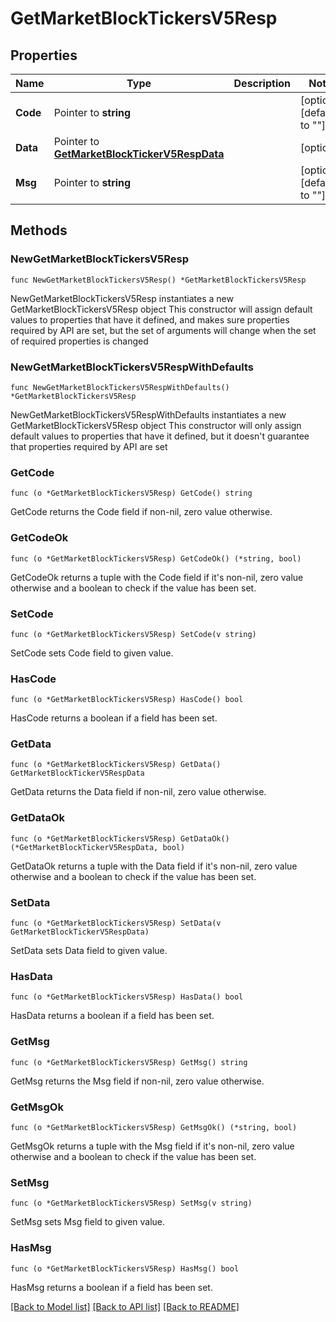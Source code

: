 # GetMarketBlockTickersV5Resp

## Properties

Name | Type | Description | Notes
------------ | ------------- | ------------- | -------------
**Code** | Pointer to **string** |  | [optional] [default to ""]
**Data** | Pointer to [**GetMarketBlockTickerV5RespData**](GetMarketBlockTickerV5RespData.md) |  | [optional] 
**Msg** | Pointer to **string** |  | [optional] [default to ""]

## Methods

### NewGetMarketBlockTickersV5Resp

`func NewGetMarketBlockTickersV5Resp() *GetMarketBlockTickersV5Resp`

NewGetMarketBlockTickersV5Resp instantiates a new GetMarketBlockTickersV5Resp object
This constructor will assign default values to properties that have it defined,
and makes sure properties required by API are set, but the set of arguments
will change when the set of required properties is changed

### NewGetMarketBlockTickersV5RespWithDefaults

`func NewGetMarketBlockTickersV5RespWithDefaults() *GetMarketBlockTickersV5Resp`

NewGetMarketBlockTickersV5RespWithDefaults instantiates a new GetMarketBlockTickersV5Resp object
This constructor will only assign default values to properties that have it defined,
but it doesn't guarantee that properties required by API are set

### GetCode

`func (o *GetMarketBlockTickersV5Resp) GetCode() string`

GetCode returns the Code field if non-nil, zero value otherwise.

### GetCodeOk

`func (o *GetMarketBlockTickersV5Resp) GetCodeOk() (*string, bool)`

GetCodeOk returns a tuple with the Code field if it's non-nil, zero value otherwise
and a boolean to check if the value has been set.

### SetCode

`func (o *GetMarketBlockTickersV5Resp) SetCode(v string)`

SetCode sets Code field to given value.

### HasCode

`func (o *GetMarketBlockTickersV5Resp) HasCode() bool`

HasCode returns a boolean if a field has been set.

### GetData

`func (o *GetMarketBlockTickersV5Resp) GetData() GetMarketBlockTickerV5RespData`

GetData returns the Data field if non-nil, zero value otherwise.

### GetDataOk

`func (o *GetMarketBlockTickersV5Resp) GetDataOk() (*GetMarketBlockTickerV5RespData, bool)`

GetDataOk returns a tuple with the Data field if it's non-nil, zero value otherwise
and a boolean to check if the value has been set.

### SetData

`func (o *GetMarketBlockTickersV5Resp) SetData(v GetMarketBlockTickerV5RespData)`

SetData sets Data field to given value.

### HasData

`func (o *GetMarketBlockTickersV5Resp) HasData() bool`

HasData returns a boolean if a field has been set.

### GetMsg

`func (o *GetMarketBlockTickersV5Resp) GetMsg() string`

GetMsg returns the Msg field if non-nil, zero value otherwise.

### GetMsgOk

`func (o *GetMarketBlockTickersV5Resp) GetMsgOk() (*string, bool)`

GetMsgOk returns a tuple with the Msg field if it's non-nil, zero value otherwise
and a boolean to check if the value has been set.

### SetMsg

`func (o *GetMarketBlockTickersV5Resp) SetMsg(v string)`

SetMsg sets Msg field to given value.

### HasMsg

`func (o *GetMarketBlockTickersV5Resp) HasMsg() bool`

HasMsg returns a boolean if a field has been set.


[[Back to Model list]](../README.md#documentation-for-models) [[Back to API list]](../README.md#documentation-for-api-endpoints) [[Back to README]](../README.md)


